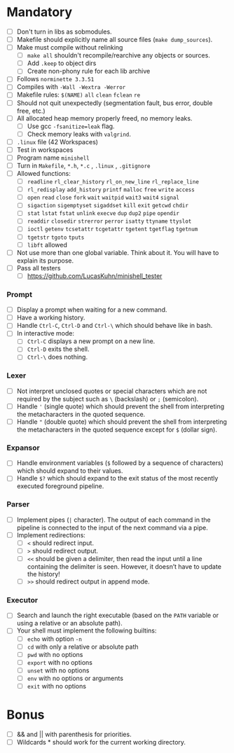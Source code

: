 # Mandatory

- [ ] Don't turn in libs as sobmodules.
- [ ] Makefile should explicitly name all source files (`make dump_sources`).
- [ ] Make must compile without relinking
  - [ ] `make all` shouldn't recompile/rearchive any objects or sources.
  - [ ] Add `.keep` to object dirs
  - [ ] Create non-phony rule for each lib archive
- [ ] Follows `norminette 3.3.51`
- [ ] Compiles with `-Wall -Wextra -Werror`
- [ ] Makefile rules: `$(NAME)` `all` `clean` `fclean` `re`
- [ ] Should not quit unexpectedly (segmentation fault, bus error, double
      free, etc.)
- [ ] All allocated heap memory properly freed, no memory leaks.
  - [ ] Use gcc `-fsanitize=leak` flag.
  - [ ] Check memory leaks with `valgrind`.
- [ ] `.linux` file (42 Workspaces)
- [ ] Test in workspaces
- [ ] Program name `minishell`
- [ ] Turn in `Makefile`, `*.h`, `*.c` , `.linux` , `.gitignore`
- [ ] Allowed functions:
  - [ ] `readline` `rl_clear_history` `rl_on_new_line` `rl_replace_line`
  - [ ] `rl_redisplay` `add_history` `printf` `malloc` `free` `write` `access`
  - [ ] `open` `read` `close` `fork` `wait` `waitpid` `wait3` `wait4` `signal`
  - [ ] `sigaction` `sigemptyset` `sigaddset` `kill` `exit` `getcwd` `chdir`
  - [ ] `stat` `lstat` `fstat` `unlink` `execve` `dup` `dup2` `pipe` `opendir`
  - [ ] `readdir` `closedir` `strerror` `perror` `isatty` `ttyname` `ttyslot`
  - [ ] `ioctl` `getenv` `tcsetattr` `tcgetattr` `tgetent` `tgetflag` `tgetnum`
  - [ ] `tgetstr` `tgoto` `tputs`
  - [ ] `libft` allowed
- [ ] Not use more than one global variable. Think about it. You will have to explain its purpose.
- [ ] Pass all testers
  - [ ] https://github.com/LucasKuhn/minishell_tester

### Prompt

- [ ] Display a prompt when waiting for a new command.
- [ ] Have a working history.
- [ ] Handle `Ctrl-C`, `Ctrl-D` and `Ctrl-\` which should behave like in bash.
- [ ] In interactive mode:
  - [ ] `Ctrl-C` displays a new prompt on a new line.
  - [ ] `Ctrl-D` exits the shell.
  - [ ] `Ctrl-\` does nothing.

### Lexer

- [ ] Not interpret unclosed quotes or special characters which are not required by the subject such as `\` (backslash) or `;` (semicolon).
- [ ] Handle `'` (single quote) which should prevent the shell from interpreting the metacharacters in the quoted sequence.
- [ ] Handle `"` (double quote) which should prevent the shell from interpreting the metacharacters in the quoted sequence except for `$` (dollar sign).

### Expansor

- [ ] Handle environment variables (`$` followed by a sequence of characters) which should expand to their values.
- [ ] Handle `$?` which should expand to the exit status of the most recently executed foreground pipeline.

### Parser

- [ ] Implement pipes (`|` character). The output of each command in the pipeline is connected to the input of the next command via a pipe.
- [ ] Implement redirections:
  - [ ] `<` should redirect input.
  - [ ] `>` should redirect output.
  - [ ] `<<` should be given a delimiter, then read the input until a line containing the delimiter is seen. However, it doesn’t have to update the history!
  - [ ] `>>` should redirect output in append mode.

### Executor

- [ ] Search and launch the right executable (based on the `PATH` variable or using a relative or an absolute path).
- [ ] Your shell must implement the following builtins:
  - [ ] `echo` with option `-n`
  - [ ] `cd` with only a relative or absolute path
  - [ ] `pwd` with no options
  - [ ] `export` with no options
  - [ ] `unset` with no options
  - [ ] `env` with no options or arguments
  - [ ] `exit` with no options

# Bonus

- [ ] && and || with parenthesis for priorities.
- [ ] Wildcards \* should work for the current working directory.
